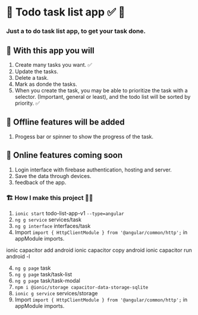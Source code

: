 # 📝 Todo task list app ✅ 🚀 

### Just a to do task list app, to get your task done. 

## 🏁 With this app you will

1. Create many tasks you want. ✅
2. Update the tasks.
3. Delete a task.
4. Mark as donde the tasks. 
5. When you create the task, you may be able to prioritize the task with a selector. (Important, general or least), and the todo list will be sorted by priority. ✅

## 🎉 Offline features will be added
1. Progess bar or spinner to show the progress of the task.

## 🚧 Online features coming soon
1. Login interface with firebase authentication, hosting and server.
2. Save the data through devices.
3. feedback of the app.


### 🏗 How I make this project 👷‍♂️
1. `ionic start` todo-list-app-v1 `--type=angular`
2. `ng g service` services/task
3. `ng g interface` interfaces/task
4. Import `import { HttpClientModule } from '@angular/common/http';` in appModule imports.


ionic capacitor add android
ionic capacitor copy android
ionic capacitor run android -l

4. `ng g page` task
6. `ng g page` task/task-list
7. `ng g page` task/task-modal
8. `npm i @ionic/storage capacitor-data-storage-sqlite`
9. `ionic g service` services/storage
5. Import `import { HttpClientModule } from '@angular/common/http';` in appModule imports.
